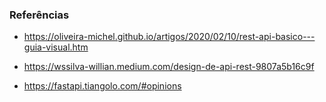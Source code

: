 ### Referências

- https://oliveira-michel.github.io/artigos/2020/02/10/rest-api-basico---guia-visual.htm

- https://wssilva-willian.medium.com/design-de-api-rest-9807a5b16c9f

- https://fastapi.tiangolo.com/#opinions